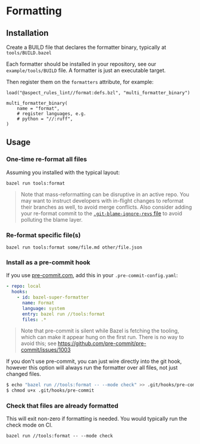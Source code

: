 # Formatting

## Installation

Create a BUILD file that declares the formatter binary, typically at `tools/BUILD.bazel`

Each formatter should be installed in your repository, see our `example/tools/BUILD` file.
A formatter is just an executable target.

Then register them on the `formatters` attribute, for example:

```starlark
load("@aspect_rules_lint//format:defs.bzl", "multi_formatter_binary")

multi_formatter_binary(
    name = "format",
    # register languages, e.g.
    # python = "//:ruff",
)
```

## Usage

### One-time re-format all files

Assuming you installed with the typical layout:

`bazel run tools:format`

> Note that mass-reformatting can be disruptive in an active repo.
> You may want to instruct developers with in-flight changes to reformat their branches as well, to avoid merge conflicts.
> Also consider adding your re-format commit to the
> [`.git-blame-ignore-revs` file](https://docs.github.com/en/repositories/working-with-files/using-files/viewing-a-file#ignore-commits-in-the-blame-view)
> to avoid polluting the blame layer.

### Re-format specific file(s)

`bazel run tools:format some/file.md other/file.json`

### Install as a pre-commit hook

If you use [pre-commit.com](https://pre-commit.com/), add this in your `.pre-commit-config.yaml`:

```yaml
- repo: local
  hooks:
    - id: bazel-super-formatter
      name: Format
      language: system
      entry: bazel run //tools:format
      files: .*
```

> Note that pre-commit is silent while Bazel is fetching the tooling, which can make it appear hung on the first run.
> There is no way to avoid this; see https://github.com/pre-commit/pre-commit/issues/1003

If you don't use pre-commit, you can just wire directly into the git hook, however
this option will always run the formatter over all files, not just changed files.

```bash
$ echo "bazel run //tools:format -- --mode check" >> .git/hooks/pre-commit
$ chmod u+x .git/hooks/pre-commit
```

### Check that files are already formatted

This will exit non-zero if formatting is needed. You would typically run the check mode on CI.

`bazel run //tools:format -- --mode check`
